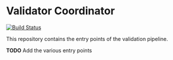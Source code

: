 # Validator Coordinator
[![Build Status](https://travis-ci.org/EMBL-EBI-SUBS/validator-coordinator.svg?branch=master)](https://travis-ci.org/EMBL-EBI-SUBS/validator-coordinator)

This repository contains the entry points of the validation pipeline.

**TODO** Add the various entry points
